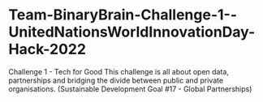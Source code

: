 # Team-BinaryBrain-Challenge-1--UnitedNationsWorldInnovationDay-Hack-2022
Challenge 1 - Tech for Good
This challenge is all about open data, partnerships and bridging the divide between public and private organisations. 
(Sustainable Development Goal #17 - Global Partnerships)

